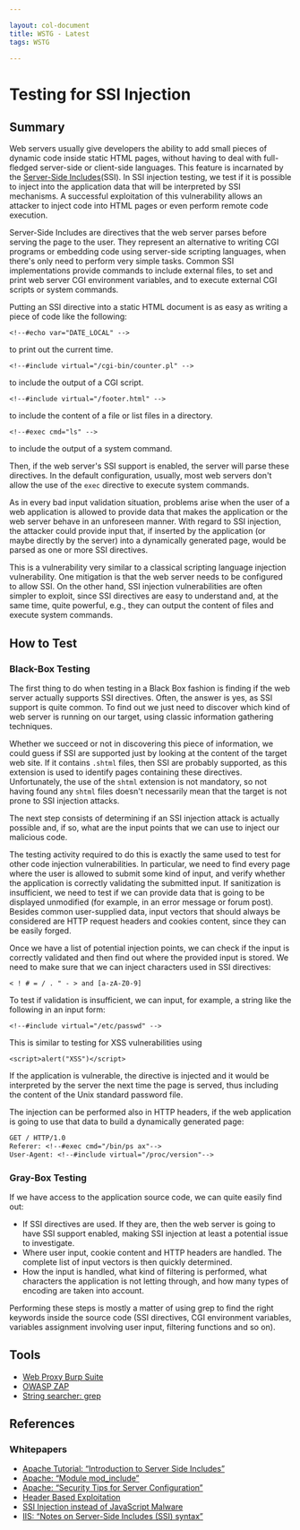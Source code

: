 ```yaml
---

layout: col-document
title: WSTG - Latest
tags: WSTG

---
```

# Testing for SSI Injection

## Summary

Web servers usually give developers the ability to add small pieces of dynamic code inside static HTML pages, without having to deal with full-fledged server-side or client-side languages. This feature is incarnated by the [Server-Side Includes](https://owasp.org/www-community/attacks/Server-Side_Includes_(SSI)_Injection)(SSI). In SSI injection testing, we test if it is possible to inject into the application data that will be interpreted by SSI mechanisms. A successful exploitation of this vulnerability allows an attacker to inject code into HTML pages or even perform remote code execution.

Server-Side Includes are directives that the web server parses before serving the page to the user. They represent an alternative to writing CGI programs or embedding code using server-side scripting languages, when there's only need to perform very simple tasks. Common SSI implementations provide commands to include external files, to set and print web server CGI environment variables, and to execute external CGI scripts or system commands.

Putting an SSI directive into a static HTML document is as easy as writing a piece of code like the following:

`<!--#echo var="DATE_LOCAL" -->`

to print out the current time.

`<!--#include virtual="/cgi-bin/counter.pl" -->`

to include the output of a CGI script.

`<!--#include virtual="/footer.html" -->`

to include the content of a file or list files in a directory.

`<!--#exec cmd="ls" -->`

to include the output of a system command.

Then, if the web server's SSI support is enabled, the server will parse these directives. In the default configuration, usually, most web servers don't allow the use of the `exec` directive to execute system commands.

As in every bad input validation situation, problems arise when the user of a web application is allowed to provide data that makes the application or the web server behave in an unforeseen manner. With regard to SSI injection, the attacker could provide input that, if inserted by the application (or maybe directly by the server) into a dynamically generated page, would be parsed as one or more SSI directives.

This is a vulnerability very similar to a classical scripting language injection vulnerability. One mitigation is that the web server needs to be configured to allow SSI. On the other hand, SSI injection vulnerabilities are often simpler to exploit, since SSI directives are easy to understand and, at the same time, quite powerful, e.g., they can output the content of files and execute system commands.

## How to Test

### Black-Box Testing

The first thing to do when testing in a Black Box fashion is finding if the web server actually supports SSI directives. Often, the answer is yes, as SSI support is quite common. To find out we just need to discover which kind of web server is running on our target, using classic information gathering techniques.

Whether we succeed or not in discovering this piece of information, we could guess if SSI are supported just by looking at the content of the target web site. If it contains `.shtml` files, then SSI are probably supported, as this extension is used to identify pages containing these directives. Unfortunately, the use of the `shtml` extension is not mandatory, so not having found any `shtml` files doesn't necessarily mean that the target is not prone to SSI injection attacks.

The next step consists of determining if an SSI injection attack is actually possible and, if so, what are the input points that we can use to inject our malicious code.

The testing activity required to do this is exactly the same used to test for other code injection vulnerabilities. In particular, we need to find every page where the user is allowed to submit some kind of input, and verify whether the application is correctly validating the submitted input. If sanitization is insufficient, we need to test if we can provide data that is going to be displayed unmodified (for example, in an error message or forum post). Besides common user-supplied data, input vectors that should always be considered are HTTP request headers and cookies content, since they can be easily forged.

Once we have a list of potential injection points, we can check if the input is correctly validated and then find out where the provided input is stored. We need to make sure that we can inject characters used in SSI directives:

`< ! # = / . " - > and [a-zA-Z0-9]`

To test if validation is insufficient, we can input, for example, a string like the following in an input form:

`<!--#include virtual="/etc/passwd" -->`

This is similar to testing for XSS vulnerabilities using

`<script>alert("XSS")</script>`

If the application is vulnerable, the directive is injected and it would be interpreted by the server the next time the page is served, thus including the content of the Unix standard password file.

The injection can be performed also in HTTP headers, if the web application is going to use that data to build a dynamically generated page:

```txt
GET / HTTP/1.0
Referer: <!--#exec cmd="/bin/ps ax"-->
User-Agent: <!--#include virtual="/proc/version"-->
```

### Gray-Box Testing

If we have access to the application source code, we can quite easily find out:

- If SSI directives are used. If they are, then the web server is going to have SSI support enabled, making SSI injection at least a potential issue to investigate.
- Where user input, cookie content and HTTP headers are handled. The complete list of input vectors is then quickly determined.
- How the input is handled, what kind of filtering is performed, what characters the application is not letting through, and how many types of encoding are taken into account.

Performing these steps is mostly a matter of using grep to find the right keywords inside the source code (SSI directives, CGI environment variables, variables assignment involving user input, filtering functions and so on).

## Tools

- [Web Proxy Burp Suite](https://portswigger.net)
- [OWASP ZAP](https://www.zaproxy.org/)
- [String searcher: grep](https://www.gnu.org/software/grep)

## References

### Whitepapers

- [Apache Tutorial: “Introduction to Server Side Includes”](https://httpd.apache.org/docs/1.3/howto/ssi.html)
- [Apache: “Module mod_include”](https://httpd.apache.org/docs/1.3/mod/mod_include.html)
- [Apache: “Security Tips for Server Configuration”](https://httpd.apache.org/docs/1.3/misc/security_tips.html#ssi)
- [Header Based Exploitation](https://www.cgisecurity.com/papers/header-based-exploitation.txt)
- [SSI Injection instead of JavaScript Malware](https://jeremiahgrossman.blogspot.com/2006/08/ssi-injection-instead-of-javascript.html)
- [IIS: “Notes on Server-Side Includes (SSI) syntax”](https://blogs.iis.net/robert_mcmurray/archive/2010/12/28/iis-notes-on-server-side-includes-ssi-syntax-kb-203064-revisited.aspx)
